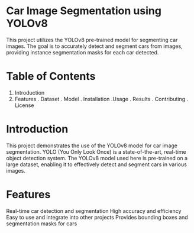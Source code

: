 # Car Image Segmentation using YOLOv8
This project utilizes the YOLOv8 pre-trained model for segmenting car images. The goal is to accurately detect and segment cars from images, providing instance segmentation masks for each car detected.
# Table of Contents
1. Introduction
2. Features
. Dataset
. Model
. Installation
 .Usage
. Results
. Contributing
. License
# Introduction
This project demonstrates the use of the YOLOv8 model for car image segmentation. YOLO (You Only Look Once) is a state-of-the-art, real-time object detection system. The YOLOv8 model used here is pre-trained on a large dataset, enabling it to effectively detect and segment cars in various images.

# Features
Real-time car detection and segmentation
High accuracy and efficiency
Easy to use and integrate into other projects
Provides bounding boxes and segmentation masks for cars
